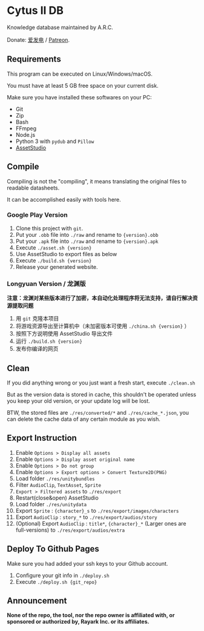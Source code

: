 # Cytus II DB

Knowledge database maintained by A.R.C.

Donate: [爱发电](https://afdian.net/@dtsdao) / [Patreon](https://www.patreon.com/dtsdao).

## Requirements

This program can be executed on Linux/Windows/macOS.

You must have at least 5 GB free space on your current disk.

Make sure you have installed these softwares on your PC:

- Git
- Zip
- Bash
- FFmpeg
- Node.js
- Python 3 with `pydub` and `Pillow`
- [AssetStudio](https://github.com/Perfare/AssetStudio)

## Compile

Compiling is not the "compiling", it means translating the original files to readable datasheets.

It can be accomplished easily with tools here.

### Google Play Version

1. Clone this project with `git`.
2. Put your `.obb` file into `./raw` and rename to `{version}.obb`
3. Put your `.apk` file into `./raw` and rename to `{version}.apk`
4. Execute `./asset.sh {version}`
5. Use AssetStudio to export files as below
6. Execute `./build.sh {version}`
7. Release your generated website.

### Longyuan Version / 龙渊版

**注意：龙渊对某些版本进行了加密，本自动化处理程序将无法支持，请自行解决资源提取问题**

1. 用 `git` 克隆本项目
2. 将游戏资源导出至计算机中（未加密版本可使用 `./china.sh {version}` ）
3. 按照下方说明使用 AssetStudio 导出文件
4. 运行 `./build.sh {version}`
5. 发布你编译的网页

## Clean

If you did anything wrong or you just want a fresh start, execute `./clean.sh`

But as the version data is stored in cache, this shouldn't be operated unless you keep your old version, or your update log will be lost.

BTW, the stored files are `./res/converted/*` and `./res/cache_*.json`, you can delete the cache data of any certain module as you wish.

## Export Instruction

1.  Enable `Options > Display all assets`
2.  Enable `Options > Display asset original name`
3.  Enable `Options > Do not group`
4.  Enable `Options > Export options > Convert Texture2D(PNG)`
5.  Load folder `./res/unitybundles`
6.  Filter `AudioClip`, `TextAsset`, `Sprite`
7.  `Export > Filtered assets` to `./res/export`
8.  Restart(close&open) AssetStudio 
9.  Load folder `./res/unitydata`
10. Export `Sprite` : `{character}_s` to `./res/export/images/characters`
11. Export `AudioClip` : `story_*` to `./res/export/audios/story`
12. (Optional) Export `AudioClip` : `title*`, `{character}_*` (Larger ones are full-versions) to `./res/export/audios/extra`

## Deploy To Github Pages

Make sure you had added your ssh keys to your Github account.

1. Configure your git info in `./deploy.sh`
2. Execute `./deploy.sh {git_repo}`

## Announcement

**None of the repo, the tool, nor the repo owner is affiliated with, or sponsored or authorized by, Rayark Inc. or its affiliates.**
